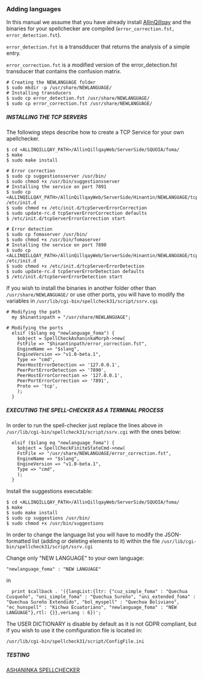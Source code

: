 ### Adding languages

In this manual we assume that you have already install [AllinQillqay](https://github.com/hinantin/AllinQillqayWeb/blob/master/INSTALL.md) and the binaries for your spellchecker are compiled (`error_correction.fst, error_detection.fst`).

`error_detection.fst` is a transdducer that returns the analysis of a simple entry.

`error_correction.fst` is a modified version of the error_detection.fst transducer that contains the confusion matrix.

```
# Creating the NEWLANGUAGE folder
$ sudo mkdir -p /usr/share/NEWLANGUAGE/
# Installing transducers
$ sudo cp error_detection.fst /usr/share/NEWLANGUAGE/
$ sudo cp error_correction.fst /usr/share/NEWLANGUAGE/
```

##### INSTALLING THE TCP SERVERS

The following steps describe how to create a TCP Service for your own apellchecker.

```
$ cd <ALLINQILLQAY_PATH>/AllinQillqayWeb/ServerSide/SQUOIA/foma/
$ make
$ sudo make install

# Error correction 
$ sudo cp suggestionsserver /usr/bin/
$ sudo chmod +x /usr/bin/suggestionsserver
# Installing the service on port 7891
$ sudo cp <ALLINQILLQAY_PATH>/AllinQillqayWeb/ServerSide/Hinantin/NEWLANGUAGE/tcpServerErrorCorrection /etc/init.d
$ sudo chmod +x /etc/init.d/tcpServerErrorCorrection
$ sudo update-rc.d tcpServerErrorCorrection defaults
$ /etc/init.d/tcpServerErrorCorrection start 

# Error detection
$ sudo cp fomaserver /usr/bin/
$ sudo chmod +x /usr/bin/fomaserver
# Installing the service on port 7890
$ sudo cp <ALLINQILLQAY_PATH>/AllinQillqayWeb/ServerSide/Hinantin/NEWLANGUAGE/tcpServerErrorDetection /etc/init.d
$ sudo chmod +x /etc/init.d/tcpServerErrorDetection
$ sudo update-rc.d tcpServerErrorDetection defaults
$ /etc/init.d/tcpServerErrorDetection start
```

If you wish to install the binaries in another folder other than `/usr/share/NEWLANGUAGE/` or use other ports, you will have to modify the variables in 
`/usr/lib/cgi-bin/spellcheck31/script/ssrv.cgi` 

```
# Modifying the path 
  my $hinantinpath = "/usr/share/NEWLANGUAGE";
```

```
# Modifying the ports 
  elsif ($slang eq "newlanguage_foma") {
    $object = SpellCheckAshaninkaMorph->new(
    FstFile => "$hinantinpath/error_correction.fst",
    EngineName => "$slang",
    EngineVersion => "v1.0-beta.1",
    Type => "cmd",
    PeerHostErrorDetection => '127.0.0.1',
    PeerPortErrorDetection => '7890',
    PeerHostErrorCorrection => '127.0.0.1',
    PeerPortErrorCorrection => '7891',
    Proto => 'tcp',
    );
  }
```


##### EXECUTING THE SPELL-CHECKER AS A TERMINAL PROCESS

In order to run the spell-checker just replace the lines above in `/usr/lib/cgi-bin/spellcheck31/script/ssrv.cgi` with the ones below:

```
  elsif ($slang eq "newlanguage_foma") {
    $object = SpellCheckFiniteStateCmd->new(
    FstFile => "/usr/share/NEWLANGUAGE/error_correction.fst",
    EngineName => "$slang",
    EngineVersion => "v1.0-beta.1",
    Type => "cmd",
    );
  }
```

Install the suggestions executable:

```
$ cd <ALLINQILLQAY_PATH>/AllinQillqayWeb/ServerSide/SQUOIA/foma/
$ make
$ sudo make install
$ sudo cp suggestions /usr/bin/
$ sudo chmod +x /usr/bin/suggestions
```

In order to change the language list you will have to modify the JSON-formatted list (adding or deleting elements to it) within the file `/usr/lib/cgi-bin/spellcheck31/script/ssrv.cgi` 

Change only "NEW LANGUAGE" to your own language:

```
"newlanguage_foma" : "NEW LANGUAGE"
```

in

```
  print $callback . '({langList:{ltr: {"cuz_simple_foma" : "Quechua Cusqueño", "uni_simple_foma" : "Quechua Sureño", "uni_extended_foma" : "Quechua Sureño Extendido", "bol_myspell" : "Quechua Boliviano", "ec_hunspell" : "Kichwa Ecuatoriano", "newlanguage_foma" : "NEW LANGUAGE"},rtl: {}},verLang : 6})';
```

The USER DICTIONARY is disable by default as it is not GDPR compliant, but if you wish to use it the comfiguration file is located in:

```
/usr/lib/cgi-bin/spellcheck31/script/ConfigFile.ini 
```

##### TESTING

[ASHANINKA SPELLCHECKER](https://hinant.in/ckeditor/samples/api.html)

